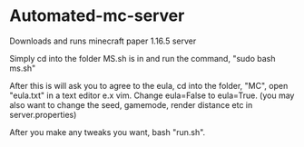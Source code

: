 # Automated-mc-server
Downloads and runs minecraft paper 1.16.5 server

Simply cd into the folder MS.sh is in and run the command, "sudo bash ms.sh"

After this is will ask you to agree to the eula, cd into the folder, "MC", open "eula.txt" in a text editor e.x vim.
Change eula=False to eula=True.
(you may also want to change the seed, gamemode, render distance etc in server.properties)

After you make any tweaks you want, bash "run.sh".
